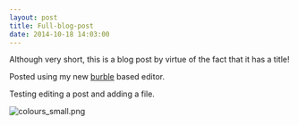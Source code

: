 ```yaml
---
layout: post
title: Full-blog-post
date: 2014-10-18 14:03:00
---
```

Although very short, this is a blog post by virtue of the fact that it has a title!

Posted using my new [burble][BURBLE] based editor.

Testing editing a post and adding a file.

[BURBLE]: https://github.com/MalphasWats/burble

![colours_small.png](http://www.subdimension.co.uk/files/2014-10-18-Full-b/colours_small.png)

